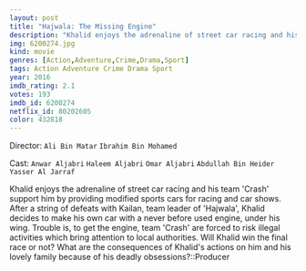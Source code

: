 ```yaml
---
layout: post
title: "Hajwala: The Missing Engine"
description: "Khalid enjoys the adrenaline of street car racing and his team 'Crash' support him by providing modified sports cars for racing and car shows. After a string of defeats with Kailan, team leader of 'Hajwala', Khalid decides to make his own car with a never before used engine, under his wing. Trouble is, to get the engine, team 'Crash' are forced to risk illegal activities which bring attention to local authorities. Will Khalid win the fi.."
img: 6200274.jpg
kind: movie
genres: [Action,Adventure,Crime,Drama,Sport]
tags: Action Adventure Crime Drama Sport 
year: 2016
imdb_rating: 2.1
votes: 193
imdb_id: 6200274
netflix_id: 80202605
color: 432818
---
```

Director: `Ali Bin Matar` `Ibrahim Bin Mohamed`  

Cast: `Anwar Aljabri` `Haleem Aljabri` `Omar Aljabri` `Abdullah Bin Heider` `Yasser Al Jarraf` 

Khalid enjoys the adrenaline of street car racing and his team 'Crash' support him by providing modified sports cars for racing and car shows. After a string of defeats with Kailan, team leader of 'Hajwala', Khalid decides to make his own car with a never before used engine, under his wing. Trouble is, to get the engine, team 'Crash' are forced to risk illegal activities which bring attention to local authorities. Will Khalid win the final race or not? What are the consequences of Khalid's actions on him and his lovely family because of his deadly obsessions?::Producer